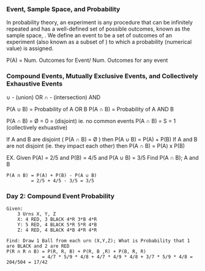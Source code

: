 ### Event, Sample Space, and Probability

In probability theory, an experiment is any procedure that can be infinitely repeated and has a well-defined
set of possible outcomes, known as the sample space, . We define an event to be a set of outcomes of an experiment
(also known as a subset of ) to which a probability (numerical value) is assigned.

P(A) = Num. Outcomes for Event/ Num. Outcomes for any event

### Compound Events, Mutually Exclusive Events, and Collectively Exhaustive Events
∪ - (union) OR
∩ - (intersection) AND

P(A ∪ B) = Probability of A OR B
P(A ∩ B) = Probability of A AND B

P(A ∩ B) = Ø = 0 = (disjoint) ie. no common events
P(A ∩ B) = S = 1 (collectively exhuastive)

If A and B are disjoint ( P(A ∩ B) = Ø ) then P(A ∪ B) = P(A) + P(B)
If A and B are not disjoint (ie. they impact each other) then P(A ∩ B) = P(A) x P(B)

EX. Given P(A) = 2/5 and P(B) = 4/5 and P(A ∪ B) = 3/5
    Find P(A ∩ B); A and B

    P(A ∩ B) = P(A) + P(B) - P(A ∪ B)
             = 2/5 + 4/5 - 3/5 = 3/5


### Day 2: Compound Event Probability
    Given:
        3 Urns X, Y, Z
        X: 4 RED, 3 BLACK 4*R 3*B 4*R
        Y: 5 RED, 4 BLACK 5*R 5*R 4*B
        Z: 4 RED, 4 BLACK 4*B 4*R 4*R

    Find: Draw 1 Ball from each urn (X,Y,Z); What is Probability that 1 are BLACK and 2 are RED
    P(R ∩ R ∩ B) = P(R, R, B) + P(R, B ,R) + P(B, R, R)
                 = 4/7 * 5/9 * 4/8 + 4/7 * 4/9 * 4/8 + 3/7 * 5/9 * 4/8 = 204/504 = 17/42

